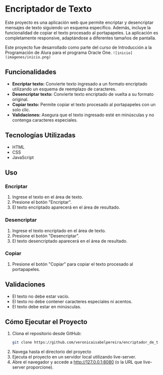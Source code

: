 # Encriptador de Texto

Este proyecto es una aplicación web que permite encriptar y desencriptar mensajes de texto siguiendo un esquema específico. Además, incluye la funcionalidad de copiar el texto procesado al portapapeles. La aplicación es completamente responsive, adaptándose a diferentes tamaños de pantalla.

Este proyecto fue desarrollado como parte del curso de Introducción a la Programación de Alura para el programa Oracle One.
`![inicio](imagenes/inicio.png)`

## Funcionalidades

- **Encriptar texto:** Convierte texto ingresado a un formato encriptado utilizando un esquema de reemplazo de caracteres.
- **Desencriptar texto:** Convierte texto encriptado de vuelta a su formato original.
- **Copiar texto:** Permite copiar el texto procesado al portapapeles con un solo clic.
- **Validaciones:** Asegura que el texto ingresado esté en minúsculas y no contenga caracteres especiales.

## Tecnologías Utilizadas

- HTML
- CSS
- JavaScript

## Uso

### Encriptar

1. Ingrese el texto en el área de texto.
2. Presione el botón "Encriptar".
3. El texto encriptado aparecerá en el área de resultado.

### Desencriptar

1. Ingrese el texto encriptado en el área de texto.
2. Presione el botón "Desencriptar".
3. El texto desencriptado aparecerá en el área de resultado.

### Copiar

1. Presione el botón "Copiar" para copiar el texto procesado al portapapeles.

## Validaciones

- El texto no debe estar vacío.
- El texto no debe contener caracteres especiales ni acentos.
- El texto debe estar en minúsculas.

## Cómo Ejecutar el Proyecto

1. Clona el repositorio desde GitHub:
   ```bash
   git clone https://github.com/veronicaisabelpereira/encriptador_de_texto.git.
2. Navega hasta el directorio del proyecto
3. Ejecuta el proyecto en un servidor local utilizando live-server.
4. Abre el navegador y accede a http://127.0.0.1:8080 (o la URL que live-server proporcione).
   
   
